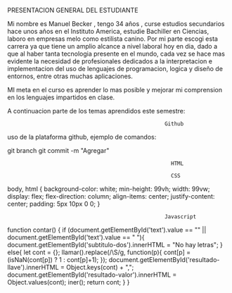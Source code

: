 PRESENTACION GENERAL DEL ESTUDIANTE







Mi nombre es Manuel Becker , tengo 34 años , curse estudios secundarios hace unos años en el Instituto America, estudie Bachiller en Ciencias, laboro en empresas melo como estilista canino.
Por mi parte escogi esta carrera ya que tiene un amplio alcance a nivel laboral hoy en dia, dado a que al haber tanta tecnologia presente en el mundo, cada vez se hace mas evidente la necesidad de profesionales dedicados a la interpretacion e implementacion del uso de lenguajes de programacion, logica y diseño de entornos, entre otras muchas aplicaciones.



MI meta en el curso es aprender lo mas posible y mejorar mi comprension en los lenguajes impartidos en clase.


A continuacion parte de los temas aprendidos este semestre:


                                                      Github

uso de la plataforma github, ejemplo de comandos:

git branch   git commit -m  "Agregar"




                                                        HTML


<!DOCTYPE html>
<html lang="en">
<head>
    <meta charset="UTF-8">
    <meta http-equiv="X-UA-Compatible" content="IE=edge">
    <meta name="viewport" content="width=device-width, initial-scale=1.0">
    <title>Document</title>
</head>
<body>
    
</body>
</html>

                                                        CSS


body, html {
  background-color: white;
  min-height: 99vh;
  width: 99vw;
  display: flex;
  flex-direction: column;
  align-items: center;
  justify-content: center;
  padding: 5px 10px 0 0;
}


                                                      Javascript

function contar() {
  if (document.getElementById('text').value == "" || document.getElementById('text').value == " "){
    document.getElementById('subtitulo-dos').innerHTML = "No hay letras";
  }
  else{
    let cont = {};
    llamar().replace(/\S/g, function(p){
        cont[p] = (isNaN(cont[p]) ? 1 : cont[p]+1);
    });
    document.getElementById('resultado-llave').innerHTML = Object.keys(cont) + ",";
    document.getElementById('resultado-valor').innerHTML = Object.values(cont);
    iner();
    return cont;
  }
}





